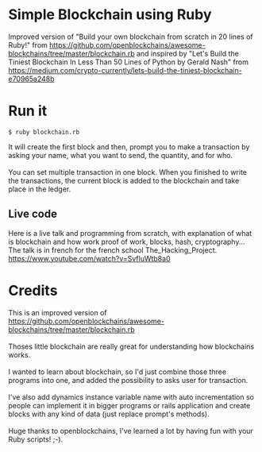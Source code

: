 # Simple Blockchain using Ruby
Improved version of "Build your own blockchain from scratch in 20 lines of Ruby!"	from https://github.com/openblockchains/awesome-blockchains/tree/master/blockchain.rb and inspired by "Let's Build the Tiniest Blockchain In Less Than 50 Lines of Python by Gerald Nash" from https://medium.com/crypto-currently/lets-build-the-tiniest-blockchain-e70965a248b
<br>

# Run it

```
$ ruby blockchain.rb
```
It will create the first block and then, prompt you to make a transaction by asking your name, what you want to send, the quantity, and for who. <br><br>
You can set multiple transaction in one block. When you finished to write the transactions, the current block is added to the blockchain and take place in the ledger. <br>

## Live code 

Here is a live talk and programming from scratch, with explanation of what is blockchain and how work proof of work, blocks, hash, cryptography... The talk is in french for the french school The_Hacking_Project. <br>
https://www.youtube.com/watch?v=SvfluWtb8a0



# Credits
This is an improved version of https://github.com/openblockchains/awesome-blockchains/tree/master/blockchain.rb <br><br>
Thoses little blockchain are really great for understanding how blockchains works. <br><br>
I wanted to learn about blockchain, so I'd just combine those three programs into one, and added the possibility to asks user for transaction. <br><br>
I've also add dynamics instance variable name with auto incrementation so people can implement it in bigger programs or rails application and create blocks with any kind of data (just replace prompt's methods).<br><br>
Huge thanks to openblockchains, I've learned a lot by having fun with your Ruby scripts! ;-). 
